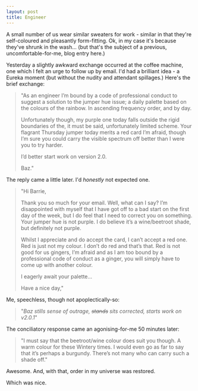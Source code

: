 ```yaml
---
layout: post
title: Engineer
---
```


A small number of us wear similar sweaters for work - similar in that they're self-coloured and pleasantly form-fitting.  Ok, in my case it's because they've shrunk in the wash... (but that's the subject of a previous, uncomfortable-for-me, blog entry here.)

Yesterday a slightly awkward exchange occurred at the coffee machine, one which I felt an urge to follow up by email.  I'd had a brilliant idea - a Eureka moment (but without the nudity and attendant spillages.)  Here's the brief exchange:

> "As an engineer I’m bound by a code of professional conduct to suggest a solution to the jumper hue issue; a daily palette based on the colours of the rainbow.  In ascending frequency order, and by day.
> 
> Unfortunately though, my purple one today falls outside the rigid boundaries of the, it must be said, unfortunately limited scheme.  Your flagrant Thursday jumper today merits a red card I’m afraid, though I’m sure you could carry the visible spectrum off better than I were you to try harder.
> 
> I’d better start work on version 2.0.
> 
> Baz."

The reply came a little later.  I'd *honestly* not expected one.

> "Hi Barrie,
> 
> Thank you so much for your email.  Well, what can I say?  I’m disappointed with myself that I have got off to a bad start on the first day of the week, but I do feel that I need to correct you on something.  Your jumper hue is not purple.  I do believe it’s a wine/beetroot shade, but definitely not purple.  
> 
> Whilst I appreciate and do accept the card, I can’t accept a red one.  Red is just not my colour.  I don’t do red and that’s that.  Red is not good for us gingers, I’m afraid and as I am too bound by a professional code of conduct as a ginger, you will simply have to come up with another colour. 
> 
> I eagerly await your palette…
> 
> Have a nice day,"

Me, speechless, though not apoplectically-so:

> "*Baz stills sense of outrage, <strike>stands</strike> sits corrected, starts work on v2.0.1*"

The conciliatory response came an agonising-for-me 50 minutes later:

> "I must say that the beetroot/wine colour does suit you though.  A warm colour for these Wintery times.  I would even go as far to say that it’s perhaps a burgundy.  There’s not many who can carry such a shade off."

Awesome.  And, with that, order in my universe was restored.

Which was nice.

